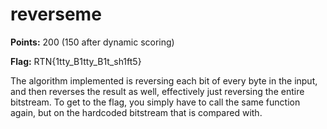 reverseme
=========

**Points:** 200 (150 after dynamic scoring)

**Flag:** RTN{1tty_B1tty_B1t_sh1ft5}

The algorithm implemented is reversing each bit of every byte in the input, and then reverses the result as well, effectively just reversing the entire bitstream. To get to the flag, you simply have to call the same function again, but on the hardcoded bitstream that is compared with.
